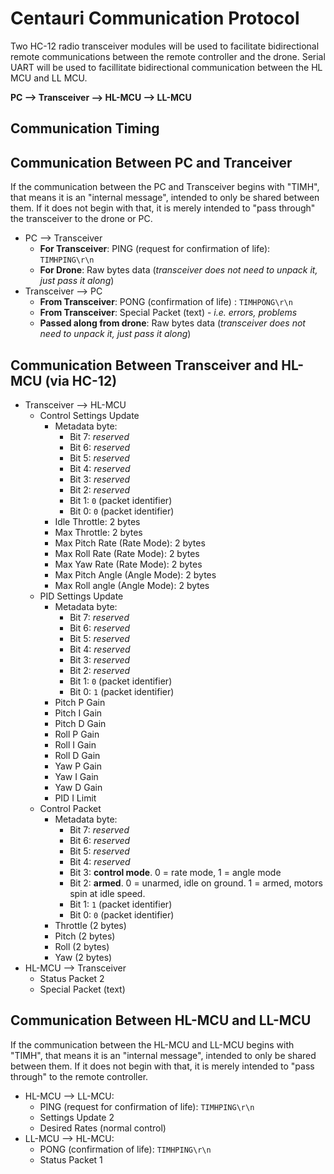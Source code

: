# Centauri Communication Protocol
Two HC-12 radio transceiver modules will be used to facilitate bidirectional remote communications between the remote controller and the drone. Serial UART will be used to facillitate bidirectional communication between the HL MCU and LL MCU.

**PC --> Transceiver --> HL-MCU --> LL-MCU**

## Communication Timing

## Communication Between PC and Tranceiver
If the communication between the PC and Transceiver begins with "TIMH", that means it is an "internal message", intended to only be shared between them. If it does not begin with that, it is merely intended to "pass through" the transceiver to the drone or PC.

- PC --> Transceiver
    - **For Transceiver**: PING (request for confirmation of life): `TIMHPING\r\n`
    - **For Drone**: Raw bytes data (*transceiver does not need to unpack it, just pass it along*)
- Transceiver --> PC
    - **From Transceiver**: PONG (confirmation of life) : `TIMHPONG\r\n`
    - **From Transceiver**: Special Packet (text) - *i.e. errors, problems*
    - **Passed along from drone**: Raw bytes data (*transceiver does not need to unpack it, just pass it along*)

## Communication Between Transceiver and HL-MCU (via HC-12)
- Transceiver --> HL-MCU
    - Control Settings Update
        - Metadata byte:
            - Bit 7: *reserved*
            - Bit 6: *reserved*
            - Bit 5: *reserved*
            - Bit 4: *reserved*
            - Bit 3: *reserved*
            - Bit 2: *reserved*
            - Bit 1: `0` (packet identifier)
            - Bit 0: `0` (packet identifier)
        - Idle Throttle: 2 bytes
        - Max Throttle: 2 bytes
        - Max Pitch Rate (Rate Mode): 2 bytes
        - Max Roll Rate (Rate Mode): 2 bytes
        - Max Yaw Rate (Rate Mode): 2 bytes
        - Max Pitch Angle (Angle Mode): 2 bytes
        - Max Roll angle (Angle Mode): 2 bytes
    - PID Settings Update
        - Metadata byte:
            - Bit 7: *reserved*
            - Bit 6: *reserved*
            - Bit 5: *reserved*
            - Bit 4: *reserved*
            - Bit 3: *reserved*
            - Bit 2: *reserved*
            - Bit 1: `0` (packet identifier)
            - Bit 0: `1` (packet identifier)
        - Pitch P Gain
        - Pitch I Gain
        - Pitch D Gain
        - Roll P Gain
        - Roll I Gain
        - Roll D Gain
        - Yaw P Gain
        - Yaw I Gain
        - Yaw D Gain
        - PID I Limit
    - Control Packet
        - Metadata byte:
            - Bit 7: *reserved*
            - Bit 6: *reserved*
            - Bit 5: *reserved*
            - Bit 4: *reserved*
            - Bit 3: **control mode**. 0 = rate mode, 1 = angle mode
            - Bit 2: **armed**. 0 = unarmed, idle on ground. 1 = armed, motors spin at idle speed.
            - Bit 1: `1` (packet identifier)
            - Bit 0: `0` (packet identifier)
        - Throttle (2 bytes)
        - Pitch (2 bytes)
        - Roll (2 bytes)
        - Yaw (2 bytes)
- HL-MCU --> Transceiver
    - Status Packet 2
    - Special Packet (text) 
    
## Communication Between HL-MCU and LL-MCU
If the communication between the HL-MCU and LL-MCU begins with "TIMH", that means it is an "internal message", intended to only be shared between them. If it does not begin with that, it is merely intended to "pass through" to the remote controller.
- HL-MCU --> LL-MCU:
    - PING (request for confirmation of life): `TIMHPING\r\n`
    - Settings Update 2
    - Desired Rates (normal control)
- LL-MCU --> HL-MCU:
    - PONG (confirmation of life): `TIMHPING\r\n`
    - Status Packet 1
    